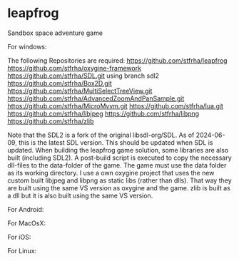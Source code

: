 # leapfrog
Sandbox space adventure game

For windows:

The following Repositories are required:
https://github.com/stfrha/leapfrog
https://github.com/stfrha/oxygine-framework
https://github.com/stfrha/SDL.git using branch sdl2
https://github.com/stfrha/Box2D.git 
https://github.com/stfrha/MultiSelectTreeView.git 
https://github.com/stfrha/AdvancedZoomAndPanSample.git 
https://github.com/stfrha/MicroMvvm.git 
https://github.com/stfrha/lua.git
https://github.com/stfrha/libjpeg
https://github.com/stfrha/libpng
https://github.com/stfrha/zlib

Note that the SDL2 is a fork of the original libsdl-org/SDL. As of 2024-06-09, this is the latest SDL version. This should be updated when SDL is updated.
When building the leapfrog game solution, some libraries are also built (including SDL2). A post-build script is executed to copy the necessary dll-files to the data-folder of the game. The game must use the data folder as its working directory. I use a own oxygine project that uses the new custom built libjpeg and libpng as static libs (rather than dlls). That way they are built using the same VS version as oxygine and the game. zlib is built as a dll but it is also built using the same VS version. 

For Android:

For MacOsX:

For iOS:


For Linux:
